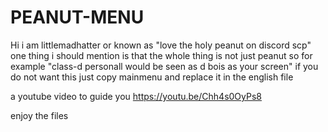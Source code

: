 # PEANUT-MENU

 Hi i am littlemadhatter or known as "love the holy peanut on discord scp"
 one thing i should mention is that the whole thing is not just peanut 
 so for example "class-d personall would be seen as d bois as your screen" if you do not want this
 just copy mainmenu and replace it in the english file 
 
 a youtube video to guide you https://youtu.be/Chh4s0OyPs8
 
 enjoy the files
